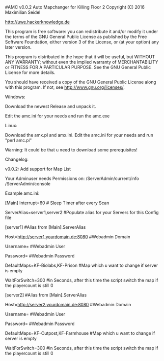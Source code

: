 #AMC v0.0.2
Auto Mapchanger for Killing Floor 2
Copyright (C) 2016 Maximilian Seidel

http://uwe.hackerknowledge.de


This program is free software: you can redistribute it and/or modify
it under the terms of the GNU General Public License as published by
the Free Software Foundation, either version 3 of the License, or
(at your option) any later version.

This program is distributed in the hope that it will be useful,
but WITHOUT ANY WARRANTY; without even the implied warranty of
MERCHANTABILITY or FITNESS FOR A PARTICULAR PURPOSE.  See the
GNU General Public License for more details.

You should have received a copy of the GNU General Public License
along with this program.  If not, see <http://www.gnu.org/licenses/>.



Windows:

Download the newest Release and unpack it.

Edit the amc.ini for your needs and run the amc.exe

Linux:

Download the amx.pl and amx.ini.
Edit the amc.ini for your needs and run "perl amc.pl"

Warning: It could be that u need to download some prerequisites!

Changelog:

v0.0.2:
Add support for Map List


Your Adminuser needs Permissions on:
/ServerAdmin/current/info
/ServerAdmin/console


Example amc.ini:

[Main]
Interrupt=60 # Sleep Timer after every Scan

ServerAlias=server1,server2 #Populate alias for your Servers for this Config file

[server1] #Alias from [Main].ServerAlias

Host=http://server1.yourdomain.de:8080 #Webadmin Domain

Username= #Webadmin User

Password= #Webadmin Password

DefaultMaps=KF-Biolabs,KF-Prison #Map which u want to change if server is empty

WaitForSwitch=300 #in Seconds, after this time the script switch the map if the playercount is still 0

[server2] #Alias from [Main].ServerAlias

Host=http://server2.yourdomain.de:8080 #Webadmin Domain

Username= #Webadmin User

Password= #Webadmin Password

DefaultMaps=KF-Outpost,KF-Farmhouse #Map which u want to change if server is empty

WaitForSwitch=300 #in Seconds, after this time the script switch the map if the playercount is still 0